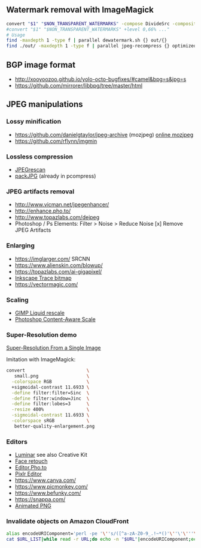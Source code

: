 ## Watermark removal with ImageMagick

```bash
convert "$1" "$NON_TRANSPARENT_WATERMARKS" -compose DivideSrc -composite -quality 100 "${2%.*}.jpg"
#convert "$1" "$NON_TRANSPARENT_WATERMARKS" +level 0,66% ..."
# Usage
find -maxdepth 1 -type f | parallel dewatermark.sh {} out/{}
find ./out/ -maxdepth 1 -type f | parallel jpeg-recompress {} optimized/{/}
```

## BGP image format

- http://xooyoozoo.github.io/yolo-octo-bugfixes/#camel&bpg=s&jpg=s
- https://github.com/mirrorer/libbpg/tree/master/html

## JPEG manipulations

### Lossy minification

- https://github.com/danielgtaylor/jpeg-archive (mozjpeg) [online mozjpeg](https://imageoptim.com/mozjpeg)
- https://github.com/rflynn/imgmin

### Lossless compression

- [JPEGrescan](https://github.com/kud/jpegrescan)
- [packJPG](http://packjpg.encode.ru/?page_id=17) (already in pcompress)

### JPEG artifacts removal

- http://www.vicman.net/jpegenhancer/
- http://enhance.pho.to/
- http://www.topazlabs.com/dejpeg
- Photoshop / Ps Elements: Filter > Noise > Reduce Noise  [x] Remove JPEG Artifacts

### Enlarging

- https://imglarger.com/ SRCNN
- https://www.alienskin.com/blowup/
- https://topazlabs.com/ai-gigapixel/
- [Inkscape Trace bitmap](https://inkscape.org/doc/tracing/tutorial-tracing.html)
- https://vectormagic.com/

### Scaling

- [GIMP Liquid rescale](http://liquidrescale.wikidot.com/)
- [Photoshop Content-Aware Scale](https://helpx.adobe.com/photoshop/using/content-aware-scaling.html)

### Super-Resolution demo

[Super-Resolution From a Single Image](http://www.wisdom.weizmann.ac.il/~vision/SingleImageSR.html)

Imitation with ImageMagick:

```bash
convert                       \
   small.png                  \
  -colorspace RGB             \
  +sigmoidal-contrast 11.6933 \
  -define filter:filter=Sinc  \
  -define filter:window=Jinc  \
  -define filter:lobes=3      \
  -resize 400%                \
  -sigmoidal-contrast 11.6933 \
  -colorspace sRGB            \
   better-quality-enlargement.png
```

### Editors

- [Luminar](https://skylum.com/luminar) see also Creative Kit
- [Face retouch](http://makeup.pho.to/)
- [Editor.Pho.to](http://editor.pho.to/edit/)
- [Pixlr Editor](https://apps.pixlr.com/editor/)
- https://www.canva.com/
- https://www.picmonkey.com/
- https://www.befunky.com/
- https://snappa.com/
- [Animated PNG](https://ezgif.com/apng-maker)

### Invalidate objects on Amazon CloudFront

```bash
alias encodeURIComponent='perl -pe '\''s/([^a-zA-Z0-9_.!~*()'\''\'\'''\''-])/sprintf("%%%02X",ord($1))/ge'\'
cat $URL_LIST|while read -r URL;do echo -n "$URL"|encodeURIComponent;echo;done|sed -e 's|%2F|/|g'
```
